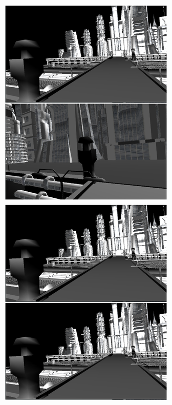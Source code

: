 ![alt text](https://github.com/gilberto-009199/mondoj/blob/master/tela.png "Tela inicial!")
![alt text](https://github.com/gilberto-009199/mondoj/blob/master/telaOposta.png "Oposto da Tela inicial!")

![Tela inicial](./tela.png)
![Oposto da Tela inicial!](./tela.png)

